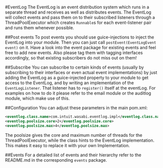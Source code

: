 #EventLog
The EventLog is an event distribution system which runs in a separate thread and receives as well as 
distributes events. The EventLog will collect events and pass them on to their subscribed listeners through a 
ThreadPoolExecutor which creates `Runnable`s for each event-listener pair and runs them whenever possible.

##Post events
To post events you should use guice-injections to inject the EventLog into your module. Then you can just call 
`postEvent(EventLogEvent event)` on it. Have a look into the event package for existing events and feel free
to add new events. Also please tag them with tagging interfaces accordingly, so that existing subscribers do not miss
out on them!

##Subscribe
You can subscribe to certain kinds of events (usually by subscribing to their interfaces or even actual event
implementations) by just adding the EventLog as a guice-injected property to your module to get access to the EventLog,
and by writing an implementation of the `EventLogListener`. That listener has to `register()` itself at the eventLog.
For examples on how to do it please refer to the email module or the auditlog module, which make use of this. 

##Configuration
You can adjust these parameters in the main pom.xml:

```xml
<eventlog.class.name>com.intuit.wasabi.eventlog.impl</eventlog.class.name>
<eventlog.poolsize.core>2</eventlog.poolsize.core>
<eventlog.poolsize.max>4</eventlog.poolsize.max>
```

The poolsize gives the core and maximum number of threads for the ThreadPoolExecutor, while the class hints to the
EventLog implementation. This makes it easy to replace it with your own Implementation.

##Events
For a detailed list of events and their hierarchy refer to the README.md in the corresponding `events` package.
